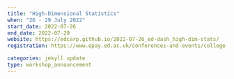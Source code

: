 ```yaml
---
title: "High-Dimensional Statistics" 
when: "26 - 29 July 2022"
start_date: 2022-07-26
end_date: 2022-07-29
website: https://edcarp.github.io/2022-07-26_ed-dash_high-dim-stats/
registration: https://www.epay.ed.ac.uk/conferences-and-events/college-of-medicine-and-veterinary-medicine/school-of-molecular-genetic-and-population-health-sciences/igc/highdimensional-statistics-jul-22

categories: jekyll update
type: workshop_announcement
---
```

